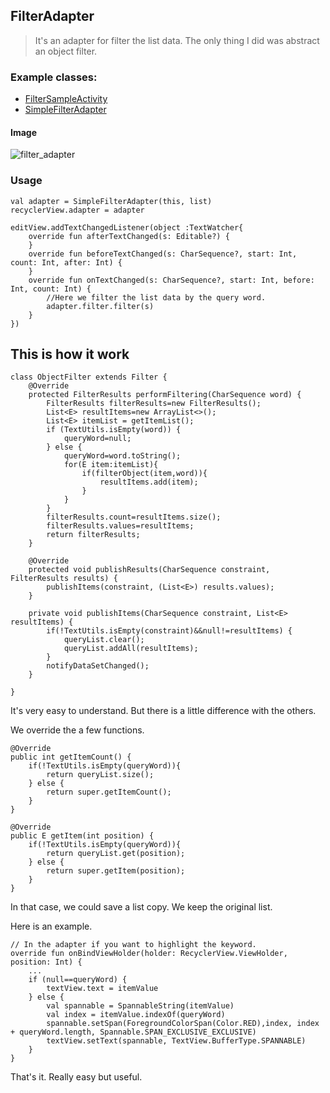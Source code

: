 ## FilterAdapter

> It's an adapter for filter the list data. The only thing I did was abstract an object filter.

### Example classes:

* [FilterSampleActivity](https://raw.githubusercontent.com/momodae/RecyclerViewLibrary2/master/app/src/main/java/com/cz/widget/recyclerview/sample/adapter/FilterSampleActivity.kt)
* [SimpleFilterAdapter](https://raw.githubusercontent.com/momodae/RecyclerViewLibrary2/master/app/src/main/java/com/cz/widget/recyclerview/sample/adapter/impl/SimpleFilterAdapter.kt)

#### Image
![filter_adapter](https://github.com/momodae/LibraryResources/blob/master/RecyclerViewLibrary/image/adapter/filter_adapter.gif?raw=true)

### Usage

```
val adapter = SimpleFilterAdapter(this, list)
recyclerView.adapter = adapter

editView.addTextChangedListener(object :TextWatcher{
    override fun afterTextChanged(s: Editable?) {
    }
    override fun beforeTextChanged(s: CharSequence?, start: Int, count: Int, after: Int) {
    }
    override fun onTextChanged(s: CharSequence?, start: Int, before: Int, count: Int) {
        //Here we filter the list data by the query word.
        adapter.filter.filter(s)
    }
})
```

## This is how it work

```
class ObjectFilter extends Filter {
    @Override
    protected FilterResults performFiltering(CharSequence word) {
        FilterResults filterResults=new FilterResults();
        List<E> resultItems=new ArrayList<>();
        List<E> itemList = getItemList();
        if (TextUtils.isEmpty(word)) {
            queryWord=null;
        } else {
            queryWord=word.toString();
            for(E item:itemList){
                if(filterObject(item,word)){
                    resultItems.add(item);
                }
            }
        }
        filterResults.count=resultItems.size();
        filterResults.values=resultItems;
        return filterResults;
    }

    @Override
    protected void publishResults(CharSequence constraint, FilterResults results) {
        publishItems(constraint, (List<E>) results.values);
    }

    private void publishItems(CharSequence constraint, List<E> resultItems) {
        if(!TextUtils.isEmpty(constraint)&&null!=resultItems) {
            queryList.clear();
            queryList.addAll(resultItems);
        }
        notifyDataSetChanged();
    }

}
```

It's very easy to understand. But there is a little difference with the others.

We override the a few functions.

```
@Override
public int getItemCount() {
    if(!TextUtils.isEmpty(queryWord)){
        return queryList.size();
    } else {
        return super.getItemCount();
    }
}

@Override
public E getItem(int position) {
    if(!TextUtils.isEmpty(queryWord)){
        return queryList.get(position);
    } else {
        return super.getItem(position);
    }
}
```

In that case, we could save a list copy. We keep the original list.

Here is an example.

```
// In the adapter if you want to highlight the keyword.
override fun onBindViewHolder(holder: RecyclerView.ViewHolder, position: Int) {
    ...
    if (null==queryWord) {
        textView.text = itemValue
    } else {
        val spannable = SpannableString(itemValue)
        val index = itemValue.indexOf(queryWord)
        spannable.setSpan(ForegroundColorSpan(Color.RED),index, index + queryWord.length, Spannable.SPAN_EXCLUSIVE_EXCLUSIVE)
        textView.setText(spannable, TextView.BufferType.SPANNABLE)
    }
}
```


That's it. Really easy but useful.

